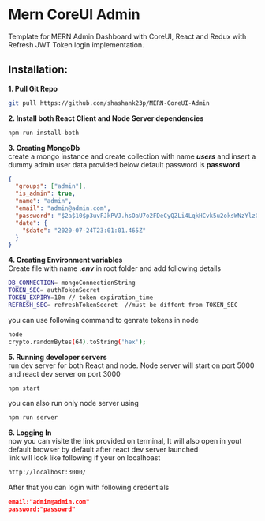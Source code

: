 # Mern CoreUI Admin

Template for MERN Admin Dashboard with CoreUI, React and Redux with Refresh JWT Token login implementation.

## Installation:

**1. Pull Git Repo**

```bash
git pull https://github.com/shashank23p/MERN-CoreUI-Admin
```

**2. Install both React Client and Node Server dependencies**

```bash
npm run install-both
```

**3. Creating MongoDb**<br>
create a mongo instance and create collection with name **_users_** and insert a dummy admin user data provided below
default password is **password**

```json
{
  "groups": ["admin"],
  "is_admin": true,
  "name": "admin",
  "email": "admin@admin.com",
  "password": "$2a$10$p3uvFJkPVJ.hsOaU7o2FDeCyQZLi4LqkHCvk5u2oksWNzYlzOmyhy",
  "date": {
    "$date": "2020-07-24T23:01:01.465Z"
  }
}
```

**4. Creating Environment variables**<br>
Create file with name **_.env_** in root folder and add following details

```bash
DB_CONNECTION= mongoConnectionString
TOKEN_SEC= authTokenSecret
TOKEN_EXPIRY=10m // token expiration_time
REFRESH_SEC= refreshTokenSecret  //must be diffent from TOKEN_SEC
```
you can use following command to genrate tokens in node
```bash
node
crypto.randomBytes(64).toString('hex');

```
**5. Running developer servers**<br>
run dev server for both React and node. Node server will start on port 5000 and react dev server on port 3000

```bash
npm start
```

you can also run only node server using

```bash
npm run server
```

**6. Logging In**<br>
now you can visite the link provided on terminal, It will also open in yout default browser by default after react dev server launched<br>
link will look like following if your on localhoast

```bash
http://localhost:3000/
```

After that you can login with following credentials

```json
email:"admin@admin.com"
password:"passowrd"
```
